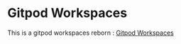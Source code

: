 # Gitpod Workspaces
This is a gitpod workspaces reborn : [Gitpod Workspaces](https://gitpod.io/#https://github.com/karthik3478/Gitpod-Workspaces)
